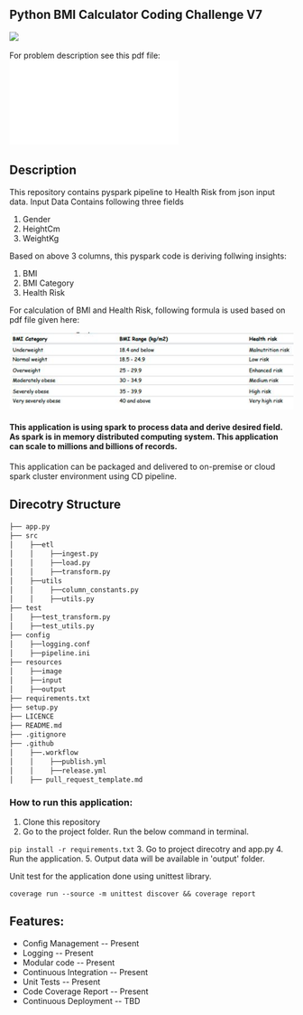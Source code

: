 ## Python BMI Calculator Coding Challenge V7


[<img src="https://github.com/jackshukla7/code-20220116-sanjeetshukla/actions/workflows/publish.yml/badge.svg">](https://github.com/jackshukla7/code-20220116-sanjeetshukla/actions)

For problem description see this pdf file:
![file.pdf](Python_BMI_Calculator_Challenge_Rubeus.pdf)

## Description
This repository contains pyspark pipeline to Health Risk from json input data.
Input Data Contains following three fields
1. Gender
2. HeightCm
3. WeightKg

Based on above 3 columns, this pyspark code is deriving follwing insights:
1. BMI
2. BMI Category 
3. Health Risk

For calculation of BMI and Health Risk, following formula is used based on pdf file given here:

![img.jpg](resources/image/rules_for_derivation.jpg)


#### This application is using spark to process data and derive desired field. As spark is in memory distributed computing system. This application can scale to millions and billions of records. 
This application can be packaged and delivered to on-premise or cloud spark cluster environment using CD pipeline.


## Direcotry Structure
```
├── app.py           
├── src
│    ├──etl
│    │    ├──ingest.py
│    │    ├──load.py
│    │    ├──transform.py
│    ├──utils
│    │    ├──column_constants.py
│    │    ├──utils.py
├── test
│    ├──test_transform.py
│    ├──test_utils.py
├── config
│    ├──logging.conf
│    ├──pipeline.ini
├── resources
│    ├──image
│    ├──input
│    ├──output
├── requirements.txt
├── setup.py
├── LICENCE
├── README.md
├── .gitignore
├── .github
│    ├──.workflow
│    │    ├──publish.yml
│    │    ├──release.yml
│    ├── pull_request_template.md

```

### How to run this application:
1.  Clone this repository
2. Go to the project folder. Run the below command in terminal.

```pip install -r requirements.txt```
3. Go to project direcotry and app.py
4.  Run the application.
5. Output data will be available in 'output' folder.

Unit test for the application done using unittest library.
```
coverage run --source -m unittest discover && coverage report
```

## Features:
- Config Management             -- Present
- Logging                       -- Present
- Modular code                  -- Present
- Continuous Integration        -- Present
- Unit Tests                    -- Present
- Code Coverage Report          -- Present
- Continuous Deployment         -- TBD


